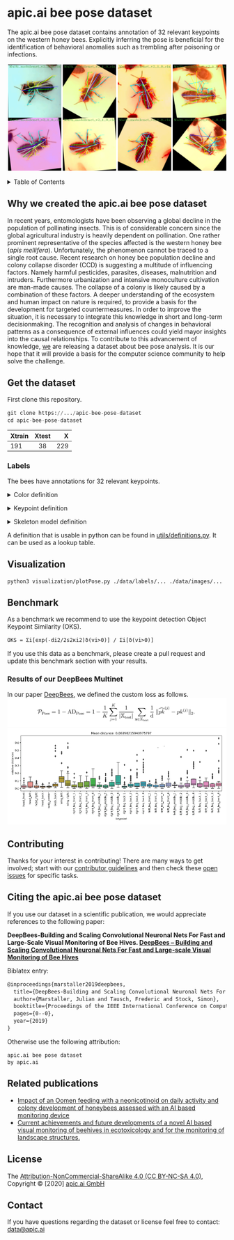 # apic.ai bee pose dataset

The apic.ai bee pose dataset contains annotation of 32 relevant keypoints on the western honey bees. Explicitly inferring the pose is beneficial for the identification of behavioral anomalies such as trembling after poisoning or infections.

![image](doc/img/pose_plots.png)

<details><summary>Table of Contents</summary><p>

* [Why we created the apic.ai bee pose dataset](#Why-we-created-the-apic.ai-bee-pose-dataset)
* [Get the Dataset](#get-the-dataset)
* [Labels](#Labels)
* [Visualization](#visualization)
* [Benchmark](#benchmark)
* [Contributing](#contributing)
* [Related publications](related-publications)
* [Citing the apic.ai bee pose dataset](#Citing-the-apic.ai-bee-pose-dataset)
* [License](#license)
* [Contact](#contact)
</p></details><p></p>

## Why we created the apic.ai bee pose dataset

In recent years, entomologists have been observing a global decline in the population of pollinating insects. This is of considerable concern since the global agricultural industry is heavily dependent on pollination.
One rather prominent representative of the species affected is the western honey bee (<i>apis mellifera</i>). Unfortunately, the phenomenon cannot be traced to a single root cause. Recent research on honey bee population decline and colony collapse disorder (CCD) is suggesting a multitude of influencing factors. Namely harmful pesticides, parasites, diseases, malnutrition and intruders. Furthermore urbanization and intensive monoculture cultivation are man-made causes. The collapse of a colony is likely caused by a combination of these factors. A deeper understanding of the ecosystem and human impact on nature is required, to provide a basis for the development for targeted countermeasures. In order to improve the situation, it is necessary to integrate this knowledge in short and long-term decisionmaking.
The recognition and analysis of changes in behavioral patterns as a consequence of external influences could yield mayor insights into the causal relationships. To contribute to this advancement of knowledge, [we](https://apic.ai) are releasing a dataset about bee pose analysis. It is our hope that it will provide a basis for the computer science community to help solve the challenge.

## Get the dataset

First clone this repository.

```python
git clone https://.../apic-bee-pose-dataset
cd apic-bee-pose-dataset
```

| Xtrain        | Xtest           | X  |
| ------------- |:-------------:| -----:|
| 191      | 38 | 229 |

### Labels

The bees have annotations for 32 relevant keypoints.


<details><summary>Color definition</summary><p>

```python
head_color = (0, 0, 255)
body_color = (255, 0, 0)
wing_color = (0, 255, 0)
left_leg_color = (0, 255, 255)
right_leg_color = (255, 255, 0)
```
</p></details><p></p>


<details><summary>Keypoint definition</summary><p>

```python
{
   "0":{
      "name":"head_front",
      "color":head_color
   },
   "1":{
      "name":"head_left",
      "color":head_color
   },
   "2":{
      "name":"head_right",
      "color":head_color
   },
   "3":{
      "name":"head_back",
      "color":body_color
   },
   "4":{
      "name":"body_center",
      "color":body_color
   },
   "5":{
      "name":"body_back",
      "color":body_color
   },
   "6":{
      "name":"wing_left",
      "color":wing_color
   },
   "7":{
      "name":"wing_right",
      "color":wing_color
   },
   "8":{
      "name":"right_leg_front_1",
      "color":right_leg_color
   },
   "9":{
      "name":"right_leg_front_2",
      "color":right_leg_color
   },
   "10":{
      "name":"right_leg_front_3",
      "color":right_leg_color
   },
   "11":{
      "name":"right_leg_front_4",
      "color":right_leg_color
   },
   "12":{
      "name":"right_leg_middle_1",
      "color":right_leg_color
   },
   "13":{
      "name":"right_leg_middle_2",
      "color":right_leg_color
   },
   "14":{
      "name":"right_leg_middle_3",
      "color":right_leg_color
   },
   "15":{
      "name":"right_leg_middle_4",
      "color":right_leg_color
   },
   "16":{
      "name":"right_leg_back_1",
      "color":right_leg_color
   },
   "17":{
      "name":"right_leg_back_2",
      "color":right_leg_color
   },
   "18":{
      "name":"right_leg_back_3",
      "color":right_leg_color
   },
   "19":{
      "name":"right_leg_back_4",
      "color":right_leg_color
   },
   "20":{
      "name":"left_leg_front_1",
      "color":left_leg_color
   },
   "21":{
      "name":"left_leg_front_2",
      "color":left_leg_color
   },
   "22":{
      "name":"left_leg_front_3",
      "color":left_leg_color
   },
   "23":{
      "name":"left_leg_front_4",
      "color":left_leg_color
   },
   "24":{
      "name":"left_leg_middle_1",
      "color":left_leg_color
   },
   "25":{
      "name":"left_leg_middle_2",
      "color":left_leg_color
   },
   "26":{
      "name":"left_leg_middle_3",
      "color":left_leg_color
   },
   "27":{
      "name":"left_leg_middle_4",
      "color":left_leg_color
   },
   "28":{
      "name":"left_leg_back_1",
      "color":left_leg_color
   },
   "29":{
      "name":"left_leg_back_2",
      "color":left_leg_color
   },
   "30":{
      "name":"left_leg_back_3",
      "color":left_leg_color
   },
   "31":{
      "name":"left_leg_back_4",
      "color":left_leg_color
   }
}
```
</p></details><p></p>


<details><summary>Skeleton model definition</summary><p>

```python
[
   [
      "head_front",
      "head_left",
      head_color,
      50
   ],
   [
      "head_front",
      "head_right",
      head_color,
      50
   ],
   [
      "head_front",
      "head_back",
      body_color,
      50
   ],
   [
      "head_back",
      "body_center",
      body_color,
      80
   ],
   [
      "body_center",
      "body_back",
      body_color,
      200
   ],
   [
      "wing_left",
      "head_back",
      wing_color,
      200
   ],
   [
      "wing_right",
      "head_back",
      wing_color,
      200
   ],
   [
      "right_leg_front_1",
      "right_leg_front_2",
      right_leg_color,
      40
   ],
   [
      "right_leg_front_2",
      "right_leg_front_3",
      right_leg_color,
      40
   ],
   [
      "right_leg_front_3",
      "right_leg_front_4",
      right_leg_color,
      60
   ],
   [
      "right_leg_middle_1",
      "right_leg_middle_2",
      right_leg_color,
      50
   ],
   [
      "right_leg_middle_2",
      "right_leg_middle_3",
      right_leg_color,
      50
   ],
   [
      "right_leg_middle_3",
      "right_leg_middle_4",
      right_leg_color,
      70
   ],
   [
      "right_leg_back_1",
      "right_leg_back_2",
      right_leg_color,
      60
   ],
   [
      "right_leg_back_2",
      "right_leg_back_3",
      right_leg_color,
      60
   ],
   [
      "right_leg_back_3",
      "right_leg_back_4",
      right_leg_color,
      80
   ],
   [
      "left_leg_front_1",
      "left_leg_front_2",
      left_leg_color,
      40
   ],
   [
      "left_leg_front_2",
      "left_leg_front_3",
      left_leg_color,
      40
   ],
   [
      "left_leg_front_3",
      "left_leg_front_4",
      left_leg_color,
      60
   ],
   [
      "left_leg_middle_1",
      "left_leg_middle_2",
      left_leg_color,
      50
   ],
   [
      "left_leg_middle_2",
      "left_leg_middle_3",
      left_leg_color,
      50
   ],
   [
      "left_leg_middle_3",
      "left_leg_middle_4",
      left_leg_color,
      70
   ],
   [
      "left_leg_back_1",
      "left_leg_back_2",
      left_leg_color,
      60
   ],
   [
      "left_leg_back_2",
      "left_leg_back_3",
      left_leg_color,
      60
   ],
   [
      "left_leg_back_3",
      "left_leg_back_4",
      left_leg_color,
      80
   ]
]
```
</p></details><p></p>


A definition that is usable in python can be found in [utils/definitions.py](utils/definitions.py). It can be used as a lookup table.

## Visualization

```python3
python3 visualization/plotPose.py ./data/labels/... ./data/images/...
```

## Benchmark
As a benchmark we recommend to use the keypoint detection Object Keypoint Similarity (OKS).
```latex
OKS = Σi[exp(-di2/2s2κi2)δ(vi>0)] / Σi[δ(vi>0)]
```

If you use this data as a benchmark, please create a pull request and update this benchmark section with your results.

### Results of our DeepBees Multinet
In our paper [DeepBees](http://openaccess.thecvf.com/content_ICCVW_2019/papers/CVWC/Marstaller_DeepBees_-_Building_and_Scaling_Convolutional_Neuronal_Nets_For_Fast_ICCVW_2019_paper.pdf), we defined the custom loss as follows.
![image](doc/img/our_metric.png)
![image](doc/img/our_results.png)

## Contributing

Thanks for your interest in contributing! There are many ways to get involved; start with our [contributor guidelines](/CONTRIBUTING.md) and then check these [open issues](https://github.com/apic-ai/apic-bee-pose-dataset/issues) for specific tasks.

## Citing the apic.ai bee pose dataset
If you use our dataset in a scientific publication, we would appreciate references to the following paper:

**DeepBees-Building and Scaling Convolutional Neuronal Nets For Fast and Large-Scale Visual Monitoring of Bee Hives. [DeepBees – Building and Scaling Convolutional Neuronal Nets For Fast and Large-scale Visual Monitoring of Bee Hives](http://openaccess.thecvf.com/content_ICCVW_2019/papers/CVWC/Marstaller_DeepBees_-_Building_and_Scaling_Convolutional_Neuronal_Nets_For_Fast_ICCVW_2019_paper.pdf)**

Biblatex entry:
```latex
@inproceedings{marstaller2019deepbees,
  title={DeepBees-Building and Scaling Convolutional Neuronal Nets For Fast and Large-Scale Visual Monitoring of Bee Hives},
  author={Marstaller, Julian and Tausch, Frederic and Stock, Simon},
  booktitle={Proceedings of the IEEE International Conference on Computer Vision Workshops},
  pages={0--0},
  year={2019}
}
```

Otherwise use the following attribution:
```
apic.ai bee pose dataset
by apic.ai
```

## Related publications

- [Impact of an Oomen feeding with a neonicotinoid on daily activity and colony development of honeybees assessed with an AI based monitoring device](https://www.biorxiv.org/content/10.1101/2020.02.04.933556v1)
- [Current achievements and future developments of a novel AI based visual monitoring of beehives in ecotoxicology and for the monitoring of landscape structures.](https://www.biorxiv.org/content/10.1101/2020.02.04.933580v1)

## License
The [Attribution-NonCommercial-ShareAlike 4.0 (CC BY-NC-SA 4.0)](LICENSE), Copyright © [2020] [apic.ai GmbH](https://www.apic.ai)

## Contact
If you have questions regarding the dataset or license feel free to contact: data@apic.ai
